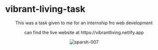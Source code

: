 # vibrant-living-task
<p align="center"> This was a task given to me for an internship fro web development</p>
<p align="center"> can find the live website at https://vibrantliving.netlify.app </p>
<p align="center"> <img src="https://github.com/sparsh-007/vibrant-living-task/blob/main/ezgif-3-2d23fbc4f5.gif" alt="sparsh-007" /> </p>
